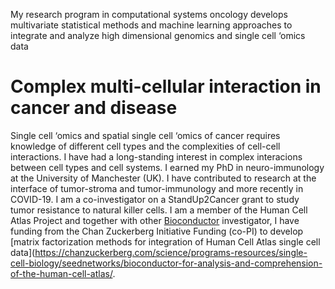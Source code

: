 My research program in computational systems oncology develops multivariate statistical methods and machine learning approaches to integrate and analyze high dimensional genomics and single cell ‘omics data


Complex multi-cellular interaction in cancer and disease 
=================
Single cell ‘omics and spatial single cell ‘omics of cancer requires knowledge of different cell types and the complexities of cell-cell interactions. I have had a long-standing interest in complex interacions between cell types and cell systems. I earned my PhD in neuro-immunology at the University of Manchester (UK). I have contributed to research at the interface of tumor-stroma and tumor-immunology and more recently in COVID-19. I am a co-investigator on a StandUp2Cancer grant to study tumor resistance to natural killer cells. I am a member of the Human Cell Atlas Project and together with other [Bioconductor](https:://www.bioconductor.org) investigator, I  have funding from the Chan Zuckerberg Initiative Funding (co-PI) to develop [matrix factorization methods for integration of Human Cell Atlas single cell data](https://chanzuckerberg.com/science/programs-resources/single-cell-biology/seednetworks/bioconductor-for-analysis-and-comprehension-of-the-human-cell-atlas/.

